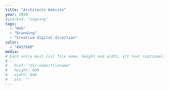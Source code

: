 ```yaml
---
title: "Architects Website"
year: 2020
#yearEnd: "ongoing"
tags: 
  - "Web"
  - "Branding"
  - "Creative digital direction"
color: 
  - "#A37600"
media: 
# Each entry must list file name, height and width, alt text (optional)
# -
#   href: "dir-name/filename"
#   height: 800
#   width: 600
#   alt: ""
---
```


